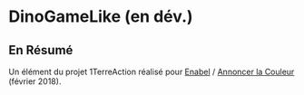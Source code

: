 # DinoGameLike (en dév.)

## En Résumé

Un élément du projet 1TerreAction réalisé pour [Enabel](https://www.enabel.be/fr/) / [Annoncer la Couleur](http://www.annoncerlacouleur.be/) (février 2018).
